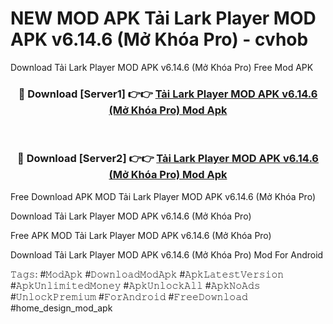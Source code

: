 # NEW MOD APK Tải Lark Player MOD APK v6.14.6 (Mở Khóa Pro) - cvhob
Download Tải Lark Player MOD APK v6.14.6 (Mở Khóa Pro) Free Mod APK

<div align="center">
<h3>🔴 Download [Server1] 👉👉 <a href="https://apk-comot.site?title=Tải_Lark_Player_MOD_APK_v6.14.6_(Mở_Khóa_Pro)">Tải Lark Player MOD APK v6.14.6 (Mở Khóa Pro) Mod Apk</a></h3><br>

<h3>🔴 Download [Server2] 👉👉 <a href="https://apk-comot.site?title=Tải_Lark_Player_MOD_APK_v6.14.6_(Mở_Khóa_Pro)">Tải Lark Player MOD APK v6.14.6 (Mở Khóa Pro) Mod Apk</a></h3>
</div>


Free Download APK MOD Tải Lark Player MOD APK v6.14.6 (Mở Khóa Pro)

Download Tải Lark Player MOD APK v6.14.6 (Mở Khóa Pro) 

Free APK MOD Tải Lark Player MOD APK v6.14.6 (Mở Khóa Pro) 

Download Tải Lark Player MOD APK v6.14.6 (Mở Khóa Pro) Mod For Android

𝚃𝚊𝚐𝚜: #𝙼𝚘𝚍𝙰𝚙𝚔 #𝙳𝚘𝚠𝚗𝚕𝚘𝚊𝚍𝙼𝚘𝚍𝙰𝚙𝚔 #𝙰𝚙𝚔𝙻𝚊𝚝𝚎𝚜𝚝𝚅𝚎𝚛𝚜𝚒𝚘𝚗 #𝙰𝚙𝚔𝚄𝚗𝚕𝚒𝚖𝚒𝚝𝚎𝚍𝙼𝚘𝚗𝚎𝚢 #𝙰𝚙𝚔𝚄𝚗𝚕𝚘𝚌𝚔𝙰𝚕𝚕 #𝙰𝚙𝚔𝙽𝚘𝙰𝚍𝚜 #𝚄𝚗𝚕𝚘𝚌𝚔𝙿𝚛𝚎𝚖𝚒𝚞𝚖 #𝙵𝚘𝚛𝙰𝚗𝚍𝚛𝚘𝚒𝚍 #𝙵𝚛𝚎𝚎𝙳𝚘𝚠𝚗𝚕𝚘𝚊𝚍 #home_design_mod_apk